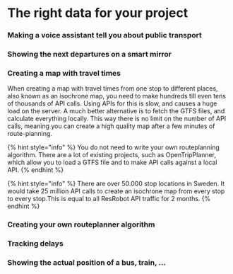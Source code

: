 # The right data for your project

### Making a voice assistant tell you about public transport

### Showing the next departures on a smart mirror

### Creating a map with travel times

When creating a map with travel times from one stop to different places, also known as an isochrone map, you need to
make hundreds till even tens of thousands of API calls. Using APIs for this is slow, and causes a huge load on the
server. A much better alternative is to fetch the GTFS files, and calculate everything locally. This way there is no
limit on the number of API calls, meaning you can create a high quality map after a few minutes of route-planning.

{% hint style="info" %} You do not need to write your own routeplanning algorithm. There are a lot of existing projects,
such as OpenTripPlanner, which allow you to load a GTFS file and to make API calls against a local API. {% endhint %}

{% hint style="info" %} There are over 50.000 stop locations in Sweden. It would take 25 million API calls to create an
isochrone map from every stop to every stop.This is equal to all ResRobot API traffic for 2 months. {% endhint %}

### Creating your own routeplanner algorithm

### Tracking delays

### Showing the actual position of a bus, train, ...



